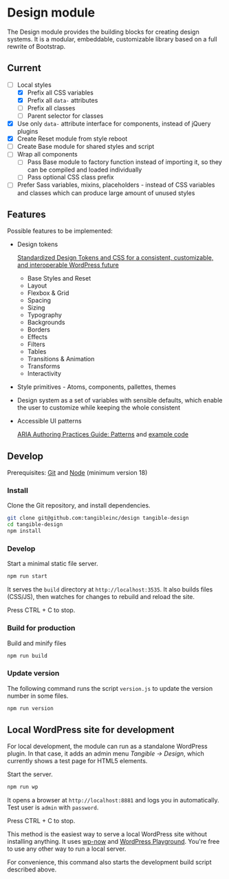 # Design module

The Design module provides the building blocks for creating design systems. It is a modular, embeddable, customizable library based on a full rewrite of Bootstrap.

## Current

- [ ] Local styles
  - [x] Prefix all CSS variables
  - [x] Prefix all `data-` attributes
  - [ ] Prefix all classes
  - [ ] Parent selector for classes
- [x] Use only `data-` attribute interface for components, instead of jQuery plugins
- [x] Create Reset module from style reboot
- [ ] Create Base module for shared styles and script
- [ ] Wrap all components
  - [ ] Pass Base module to factory function instead of importing it, so they can be compiled and loaded individually
  - [ ] Pass optional CSS class prefix
- [ ] Prefer Sass variables, mixins, placeholders - instead of CSS variables and classes which can produce large amount of unused styles

## Features

Possible features to be implemented:

- Design tokens

  [Standardized Design Tokens and CSS for a consistent, customizable, and interoperable WordPress future](https://mrwweb.com/standardized-design-tokens-css-wordpress-future/)

  - Base Styles and Reset
  - Layout
  - Flexbox & Grid
  - Spacing
  - Sizing
  - Typography
  - Backgrounds
  - Borders
  - Effects
  - Filters
  - Tables
  - Transitions & Animation
  - Transforms
  - Interactivity

- Style primitives - Atoms, components, pallettes, themes

- Design system as a set of variables with sensible defaults, which enable the user to customize while keeping the whole consistent

- Accessible UI patterns

  [ARIA Authoring Practices Guide: Patterns](https://www.w3.org/WAI/ARIA/apg/patterns/) and [example code](https://github.com/w3c/aria-practices/tree/main/content/patterns)


## Develop

Prerequisites: [Git](https://git-scm.com/) and [Node](https://nodejs.org/en/) (minimum version 18)

### Install

Clone the Git repository, and install dependencies.

```sh
git clone git@github.com:tangibleinc/design tangible-design
cd tangible-design
npm install
```

### Develop

Start a minimal static file server.

```sh
npm run start
```

It serves the `build` directory at `http://localhost:3535`. It also builds files (CSS/JS), then watches for changes to rebuild and reload the site.

Press CTRL + C to stop.

### Build for production

Build and minify files

```sh
npm run build
```

### Update version

The following command runs the script `version.js` to update the version number in some files.

```sh
npm run version
```

## Local WordPress site for development

For local development, the module can run as a standalone WordPress plugin. In that case, it adds an admin menu *Tangible -&gt; Design*, which currently shows a test page for HTML5 elements.

Start the server.

```sh
npm run wp
```

It opens a browser at `http://localhost:8881` and logs you in automatically. Test user is `admin` with `password`.

Press CTRL + C to stop.

This method is the easiest way to serve a local WordPress site without installing anything. It uses [wp-now](https://github.com/WordPress/playground-tools/tree/trunk/packages/wp-now) and [WordPress Playground](https://wordpress.org/playground/). You're free to use any other way to run a local server.

For convenience, this command also starts the development build script described above.
